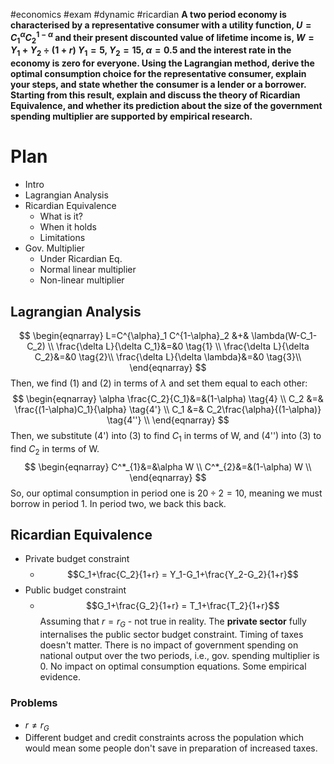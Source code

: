 #economics #exam #dynamic #ricardian
**A two period economy is characterised by a representative consumer with a utility function, $U=C^{\alpha}_1 C^{1-\alpha}_2$ and their present discounted value of lifetime income is, $W=Y_1 + Y_2 \div (1+r)$ $Y_1 = 5$, $Y_2=15$, $\alpha=0.5$ and the interest rate in the economy is zero for everyone. Using the Lagrangian method, derive the optimal consumption choice for the representative consumer, explain your steps, and state whether the consumer is a lender or a borrower. Starting from this result, explain and discuss the theory of Ricardian Equivalence, and whether its prediction about the size of the government spending multiplier are supported by empirical research.**
# Plan
- Intro
- Lagrangian Analysis
- Ricardian Equivalence
	- What is it?
	- When it holds
	- Limitations
- Gov. Multiplier
	- Under Ricardian Eq.
	- Normal linear multiplier
	- Non-linear multiplier
## Lagrangian Analysis
$$
\begin{eqnarray}
L=C^{\alpha}_1 C^{1-\alpha}_2 &+& \lambda(W-C_1-C_2) \\
\frac{\delta L}{\delta C_1}&=&0 \tag{1} \\
\frac{\delta L}{\delta C_2}&=&0 \tag{2}\\
\frac{\delta L}{\delta \lambda}&=&0 \tag{3}\\
\end{eqnarray}
$$
Then, we find (1) and (2) in terms of $\lambda$ and set them equal to each other:
$$
\begin{eqnarray}
\alpha \frac{C_2}{C_1}&=&(1-\alpha) \tag{4} \\
C_2 &=& \frac{(1-\alpha)C_1}{\alpha} \tag{4'} \\
C_1 &=& C_2\frac{\alpha}{(1-\alpha)} \tag{4''} \\
\end{eqnarray}
$$
Then, we substitute (4') into (3) to find $C_1$ in terms of W, and (4'') into (3) to find $C_2$ in terms of W.
$$
\begin{eqnarray}
C^*_{1}&=&\alpha W \\
C^*_{2}&=&(1-\alpha) W \\
\end{eqnarray}
$$
So, our optimal consumption in period one is $20 \div 2 = 10$, meaning we must borrow in period 1. In period two, we back this back.
## Ricardian Equivalence
- Private budget constraint
	- $$C_1+\frac{C_2}{1+r} = Y_1-G_1+\frac{Y_2-G_2}{1+r}$$
- Public budget constraint
	- $$G_1+\frac{G_2}{1+r} = T_1+\frac{T_2}{1+r}$$
Assuming that $r=r_G$ - not true in reality.
The **private sector** fully internalises the public sector budget constraint.
Timing of taxes doesn't matter.
There is no impact of government spending on national output over the two periods, i.e., gov. spending multiplier is 0.
No impact on optimal consumption equations.
Some empirical evidence.
### Problems
- $r \neq r_G$
- Different budget and credit constraints across the population which would mean some people don't save in preparation of increased taxes.